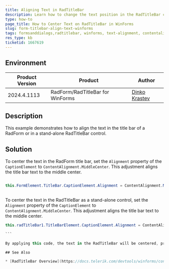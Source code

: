 ```yaml
---
title: Aligning Text in RadTitleBar
description: Learn how to change the text position in the RadTitleBar control for WinForms applications.
type: how-to
page_title: How to Center Text on RadTitleBar in WinForms
slug: form-titlebar-align-text-winforms
tags: formsanddialogs,radtitlebar, winforms, text-alignment, contentalignment, middlecenter
res_type: kb
ticketid: 1667619
---
```


## Environment

|Product Version|Product|Author|
|----|----|----|
|2024.4.1113|RadForm/RadTitleBar for WinForms|[Dinko Krastev](https://www.telerik.com/blogs/author/dinko-krastev)|

## Description

This example demonstrates how to align the text in the title bar of a RadForm or in a stand-alone RadTitleBar control.

## Solution

To center the text in the RadForm title bar, set the `Alignment` property of the `CaptionElement` to `ContentAlignment.MiddleCenter`. This adjustment aligns the title bar text to the middle center. 

````C#

this.FormElement.TitleBar.CaptionElement.Alignment = ContentAlignment.MiddleCenter;
 
````

To center the text in the RadTitleBar as a stand-alone control, set the `Alignment` property of the `CaptionElement` to `ContentAlignment.MiddleCenter`. This adjustment aligns the title bar text to the middle center. 

````C#
this.radTitleBar1.TitleBarElement.CaptionElement.Alignment = ContentAlignment.MiddleCenter;

```

By applying this code, the text in the RadTitleBar will be centered, providing a visually appealing and balanced appearance for the title bar of your WinForms application.

## See Also

* [RadTitleBar Overview](https://docs.telerik.com/devtools/winforms/controls/titlebar/overview)
